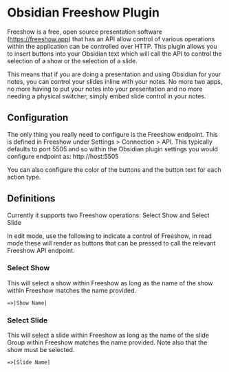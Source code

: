 # Obsidian Freeshow Plugin

Freeshow is a free, open source presentation software (https://freeshow.app) that has an API allow control of various operations within the application can be controlled over HTTP. This plugin allows you to insert buttons into your Obsidian text which will call the API to control the selection of a show or the selection of a slide.

This means that if you are doing a presentation and using Obsidian for your notes, you can control your slides inline with your notes. No more two apps, no more having to put your notes into your presentation and no more needing a physical switcher, simply embed slide control in your notes.

## Configuration

The only thing you really need to configure is the Freeshow endpoint. This is defined in Freeshow under Settings > Connection > API. This typically defaults to port 5505 and so within the Obsidian plugin settings you would configure endpoint as: http://host:5505

You can also configure the color of the buttons and the button text for each action type.

## Definitions

Currently it supports two Freeshow operations: Select Show and Select Slide

In edit mode, use the following to indicate a control of Freeshow, in read mode these will render as buttons that can be pressed to call the relevant Freeshow API endpoint.

### Select Show

This will select a show within Freeshow as long as the name of the show within Freeshow matches the name provided.

```
=>|Show Name|
```

### Select Slide

This will select a slide within Freeshow as long as the name of the slide Group within Freeshow matches the name provided. Note also that the show must be selected.

```
=>[Slide Name]
```

